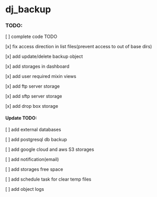 # dj_backup

### TODO:

[ ] complete code TODO

[x] fix access direction in list files(prevent access to out of base dirs)

[x] add update/delete backup object

[x] add storages in dashboard

[x] add user required mixin views

[x] add ftp server storage

[x] add sftp server storage

[x] add drop box storage

#### Update TODO:

[ ] add external databases

[ ] add postgresql db backup

[ ] add google cloud and aws S3 storages

[ ] add notification(email)

[ ] add storages free space

[ ] add schedule task for clear temp files

[ ] add object logs
